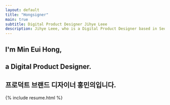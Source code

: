 ```yaml
---
layout: default
title: "Hongsigner"
main: true
subtitle: Digital Product Designer Jihye Leee
description: Jihye Leee, who is a Digital Product Designer based in Seoul, South Korea. | '이지혜' 디지털 프로덕트 디자이너입니다.
---
```

<div class="intro-animation">
<section class="explanation">
    <h1 class="intro">
    I'm Min Eui Hong,
    </h1>
    <h1 class="intro">a Digital Product Designer.
    </h1>
    <h2 class="intro">프로덕트 브랜드 디자이너 홍민의입니다.</h2>
</section>
</div>
{% include resume.html %}
